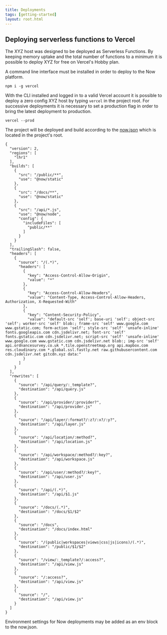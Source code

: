 ```yaml
---
title: Deployments
tags: [getting-started]
layout: root.html
---
```


## Deploying serverless functions to Vercel

The XYZ host was designed to be deployed as Serverless Functions. By keeping memory uptake and the total number of functions to a minimum it is possible to deploy XYZ for free on Vercel's Hobby plan.

A command line interface must be installed in order to deploy to the Now platform.

```
npm i -g vercel
```

With the CLI installed and logged in to a valid Vercel account it is possible to deploy a zero config XYZ host by typing `vercel` in the project root. For successive deployments it is necessary to set a production flag in order to bring the latest deployment to production.

```
vercel --prod
```

The project will be deployed and build according to the [now.json](https://github.com/GEOLYTIX/xyz/blob/master/now.json) which is located in the project's root.

```
{
  "version": 2,
  "regions": [
    "lhr1"
  ],
  "builds": [
    {
      "src": "/public/**",
      "use": "@now/static"
    },
    {
      "src": "/docs/**",
      "use": "@now/static"
    },
    {
      "src": "/api/*.js",
      "use": "@now/node",
      "config": {
        "includeFiles": [
          "public/**"
        ]
      }
    }
  ],
  "trailingSlash": false,
  "headers": [
    {
      "source": "/(.*)",
      "headers": [
        {
          "key": "Access-Control-Allow-Origin",
          "value": "*"
        },
        {
          "key": "Access-Control-Allow-Headers",
          "value": "Content-Type, Access-Control-Allow-Headers, Authorization, X-Requested-With"
        },
        {
          "key": "Content-Security-Policy",
          "value": "default-src 'self'; base-uri 'self'; object-src 'self'; worker-src 'self' blob:; frame-src 'self' www.google.com www.gstatic.com; form-action 'self'; style-src 'self' 'unsafe-inline' fonts.googleapis.com cdn.jsdelivr.net; font-src 'self' fonts.gstatic.com cdn.jsdelivr.net; script-src 'self' 'unsafe-inline' www.google.com www.gstatic.com cdn.jsdelivr.net blob:; img-src 'self' api.ordnancesurvey.co.uk *.tile.openstreetmap.org api.mapbox.com res.cloudinary.com *.global.ssl.fastly.net raw.githubusercontent.com cdn.jsdelivr.net gitcdn.xyz data:"
        }
      ]
    }
  ],
  "rewrites": [
    {
      "source": "/api/query/:_template?",
      "destination": "/api/query.js"
    },
    {
      "source": "/api/provider/:provider?",
      "destination": "/api/provider.js"
    },
    {
      "source": "/api/layer/:format?/:z?/:x?/:y?",
      "destination": "/api/layer.js"
    },
    {
      "source": "/api/location/:method?",
      "destination": "/api/location.js"
    },
    {
      "source": "/api/workspace/:method?/:key?",
      "destination": "/api/workspace.js"
    },
    {
      "source": "/api/user/:method?/:key?",
      "destination": "/api/user.js"
    },
    {
      "source": "/api/(.*)",
      "destination": "/api/$1.js"
    },
    {
      "source": "/docs/(.*)",
      "destination": "/docs/$1/$2"
    },
    {
      "source": "/docs",
      "destination": "/docs/index.html"
    },
    {
      "source": "/(public|workspaces|views|css|js|icons)/(.*)",
      "destination": "/public/$1/$2"
    },
    {
      "source": "/view/:_template?/:access?",
      "destination": "/api/view.js"
    },
    {
      "source": "/:access?",
      "destination": "/api/view.js"
    },
    {
      "source": "/",
      "destination": "/api/view.js"
    }
  ]
}
```

Environment settings for Now deployments may be added as an env block to the now.json.